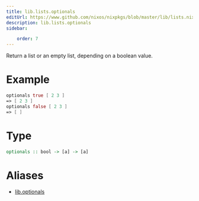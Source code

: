 ```yaml
---
title: lib.lists.optionals
editUrl: https://www.github.com/nixos/nixpkgs/blob/master/lib/lists.nix#L464C5
description: lib.lists.optionals
sidebar:

    order: 7
---
```


Return a list or an empty list, depending on a boolean value.

# Example

```nix
optionals true [ 2 3 ]
=> [ 2 3 ]
optionals false [ 2 3 ]
=> [ ]
```

# Type

```haskell
optionals :: bool -> [a] -> [a]
```


# Aliases

- [lib.optionals](reference/lib/lib-optionals)


